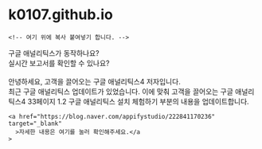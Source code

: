  # k0107.github.io
<!DOCTYPE html>
<html>
  <head>
    <title>구글 애널리틱스 첫 실습!</title>
    <meta charset="UTF-8" />
    <!-- 여기 아래에 복사 붙여넣기 합니다. -->

    <!-- 여기 위에 복사 붙여넣기 합니다. -->
  </head>
  <body>
    구글 애널리틱스가 동작하나요?<br />
    실시간 보고서를 확인할 수 있나요?<br /><br />
    안녕하세요, 고객을 끌어오는 구글 애널리틱스4 저자입니다.<br />
    최근 구글 애널리틱스 업데이트가 있었습니다. 이에 맞춰 고객을 끌어오는 구글
    애널리틱스4 33페이지 1.2 구글 애널리틱스 설치 체험하기 부분의 내용을
    업데이트합니다.<br />

    <a href="https://blog.naver.com/appifystudio/222841170236" target="_blank"
      >자세한 내용은 여기를 눌러 확인해주세요.</a
    >
  </body>
</html>
